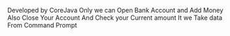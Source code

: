 Developed by CoreJava Only we can Open Bank Account and Add Money Also Close Your Account And Check your Current amount
It we Take data From  Command Prompt
